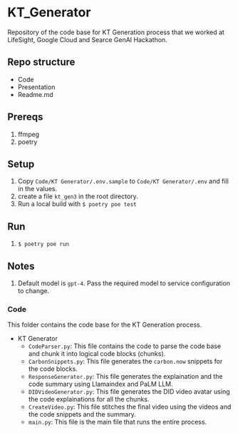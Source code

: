 # KT_Generator

Repository of the code base for KT Generation process that we worked at LifeSight, Google Cloud and Searce GenAI Hackathon.

## Repo structure

- Code
- Presentation
- Readme.md

## Prereqs
1. ffmpeg
2. poetry

## Setup

1. Copy `Code/KT Generator/.env.sample` to `Code/KT Generator/.env` and fill in the values.
2. create a file `kt_gen3` in the root directory.
3. Run a local build with `$ poetry poe test`

## Run

1. `$ poetry poe run`

## Notes
1. Default model is `gpt-4`. Pass the required model to service configuration to change.

### Code

This folder contains the code base for the KT Generation process.

- KT Generator
    - `CodeParser.py`: This file contains the code to parse the code base and chunk it into logical code blocks (chunks).
    - `CarbonSnippets.py`: This file generates the `carbon.now` snippets for the code blocks.
    - `ResponseGenerator.py`: This file generates the explaination and the code summary using Llamaindex and PaLM LLM.
    - `DIDVideoGenerator.py`: This file generates the DID video avatar using the code explainations for all the chunks.
    - `CreateVideo.py`: This file stitches the final video using the videos and the code snippets and the summary.
    - `main.py`: This file is the main file that runs the entire process.
